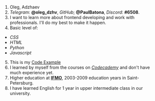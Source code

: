 1. Oleg, Adzhaev
2. *Telegram*: **@oleg_dzhv**, *GitHub*; **@PaulBatona**, *Discord*: **#6508**.
3. I want to learn more about frontend developing and work with professionals. I'll do my best to make it happen.
4. Basic level of: 
 - *CSS*
 - *HTML*
 - *Python*
 - *Javascript*
5. This is my [Code Example](https://github.com/PaulBatona/my-first-project)
6. I learned by myself from the courses on [*Codecademy*](https://www.codecademy.com/) and don't have much experience yet.
7. Higher education at [**IFMO**](http://www.ifmo.ru/ru/), 2003-2009 education years in Saint-Petersburg.
8. I have learned English for 1 year in upper intermediate class in our university.
